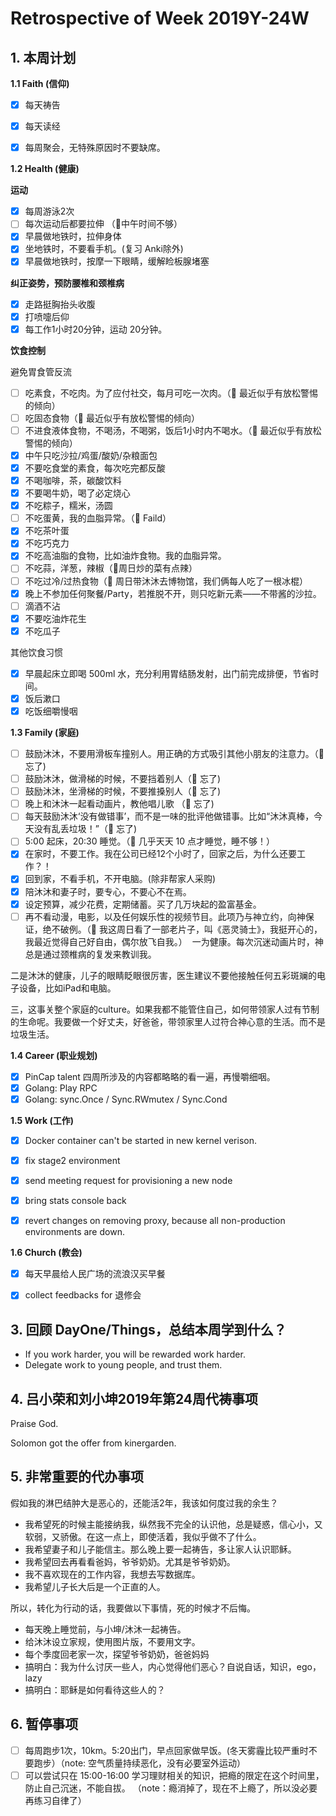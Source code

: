 # Retrospective of Week 2019Y-24W

## 1. 本周计划

**1.1 Faith (信仰)**

- [x] 每天祷告
- [x] 每天读经
- [x] 每周聚会，无特殊原因时不要缺席。


**1.2 Health (健康)**

**运动**

- [x] 每周游泳2次
- [ ] 每次运动后都要拉伸 （🔴中午时间不够）
- [x] 早晨做地铁时，拉伸身体
- [x] 坐地铁时，不要看手机。(复习 Anki除外)
- [x] 早晨做地铁时，按摩一下眼睛，缓解睑板腺堵塞

**纠正姿势，预防腰椎和颈椎病**

- [x] 走路挺胸抬头收腹
- [x] 打喷嚏后仰
- [x] 每工作1小时20分钟，运动 20分钟。

**饮食控制**

避免胃食管反流

- [ ] 吃素食，不吃肉。为了应付社交，每月可吃一次肉。（🔴 最近似乎有放松警惕的倾向）
- [ ] 吃固态食物（🔴 最近似乎有放松警惕的倾向）
- [ ] 不进食液体食物，不喝汤，不喝粥，饭后1小时内不喝水。（🔴 最近似乎有放松警惕的倾向）
- [x] 中午只吃沙拉/鸡蛋/酸奶/杂粮面包
- [x] 不要吃食堂的素食，每次吃完都反酸
- [x] 不喝咖啡，茶，碳酸饮料
- [x] 不要喝牛奶，喝了必定烧心
- [x] 不吃粽子，糯米，汤圆
- [ ] 不吃蛋黄，我的血脂异常。（🔴 Faild）
- [x] 不吃茶叶蛋
- [x] 不吃巧克力
- [x] 不吃高油脂的食物，比如油炸食物。我的血脂异常。
- [ ] 不吃蒜，洋葱，辣椒（🔴周日炒的菜有点辣）
- [ ] 不吃过冷/过热食物（🔴 周日带沐沐去博物馆，我们俩每人吃了一根冰棍）
- [x] 晚上不参加任何聚餐/Party，若推脱不开，则只吃新元素——不带酱的沙拉。
- [ ] 滴酒不沾
- [x] 不要吃油炸花生
- [x] 不吃瓜子

‌其他饮食习惯

- [x] 早晨起床立即喝 500ml 水，充分利用胃结肠发射，出门前完成排便，节省时间。
- [x] 饭后漱口
- [x] 吃饭细嚼慢咽

**1.3 Family (家庭)**

- [ ] 鼓励沐沐，不要用滑板车撞别人。用正确的方式吸引其他小朋友的注意力。（🔴 忘了)
- [ ] 鼓励沐沐，做滑梯的时候，不要挡着别人（🔴 忘了)
- [ ] 鼓励沐沐，坐滑梯的时候，不要推搡别人（🔴 忘了)
- [ ] 晚上和沐沐一起看动画片，教他唱儿歌 （🔴 忘了)
- [ ] 每天鼓励沐沐‘没有做错事’，而不是一味的批评他做错事。比如“沐沐真棒，今天没有乱丢垃圾！”（🔴 忘了)
- [ ] 5:00 起床，20:30 睡觉。（🔴 几乎天天 10 点才睡觉，睡不够！）
- [x] 在家时，不要工作。我在公司已经12个小时了，回家之后，为什么还要工作？！
- [x] 回到家，不看手机，不开电脑。(除非帮家人采购)
- [x] 陪沐沐和妻子时，要专心，不要心不在焉。
- [x] 设定预算，减少花费，定期储蓄。买了几万块起的盈富基金。
- [ ] 再不看动漫，电影，以及任何娱乐性的视频节目。此项乃与神立约，向神保证，绝不破例。（🔴 我这周日看了一部老片子，叫《恶灵骑士》，我挺开心的，我最近觉得自己好自由，偶尔放飞自我。） 
一为健康。每次沉迷动画片时，神总是通过颈椎病的复发来教训我。

二是沐沐的健康，儿子的眼睛眨眼很厉害，医生建议不要他接触任何五彩斑斓的电子设备，比如iPad和电脑。

三，这事关整个家庭的culture。如果我都不能管住自己，如何带领家人过有节制的生命呢。我要做一个好丈夫，好爸爸，带领家里人过符合神心意的生活。而不是垃圾生活。



**1.4 Career (职业规划)**

- [x] PinCap talent 四周所涉及的内容都略略的看一遍，再慢嚼细咽。
- [x] Golang: Play RPC
- [x] Golang: sync.Once / Sync.RWmutex / Sync.Cond

**1.5 Work (工作)**

- [x] Docker container can't be started in new kernel verison.
- [x] fix stage2 environment
- [x] send meeting request for provisioning a new node
- [x] bring stats console back 
- [x] revert changes on removing proxy, because all non-production environments are down.


**1.6 Church (教会)**

- [x] 每天早晨给人民广场的流浪汉买早餐
- [x] collect feedbacks for 退修会


## 3. 回顾 DayOne/Things，总结本周学到什么？ 

- If you work harder, you will be rewarded work harder.
- Delegate work to young people, and trust them.


## 4. 吕小荣和刘小坤2019年第24周代祷事项

Praise God. 

Solomon got the offer from kinergarden.


## 5. 非常重要的代办事项

假如我的淋巴结肿大是恶心的，还能活2年，我该如何度过我的余生？

- 我希望死的时候主能接纳我，纵然我不完全的认识他，总是疑惑，信心小，又软弱，又骄傲。在这一点上，即使活着，我似乎做不了什么。
- 我希望妻子和儿子能信主。那么晚上要一起祷告，多让家人认识耶稣。
- 我希望回去再看看爸妈，爷爷奶奶。尤其是爷爷奶奶。
- 我不喜欢现在的工作内容，我想去写数据库。
- 我希望儿子长大后是一个正直的人。

所以，转化为行动的话，我要做以下事情，死的时候才不后悔。

- 每天晚上睡觉前，与小坤/沐沐一起祷告。
- 给沐沐设立家规，使用图片版，不要用文字。
- 每个季度回老家一次，探望爷爷奶奶，爸爸妈妈
- 搞明白：我为什么讨厌一些人，内心觉得他们恶心？自说自话，知识，ego，lazy
- 搞明白：耶稣是如何看待这些人的？


## 6. 暂停事项

- [ ] 每周跑步1次，10km。5:20出门，早点回家做早饭。(冬天雾霾比较严重时不要跑步）（note: 空气质量持续恶化，没有必要室外运动）
- [ ] 可以尝试只在 15:00-16:00 学习理财相关的知识，把瘾的限定在这个时间里，防止自己沉迷，不能自拔。 （note：瘾消掉了，现在不上瘾了，所以没必要再练习自律了）